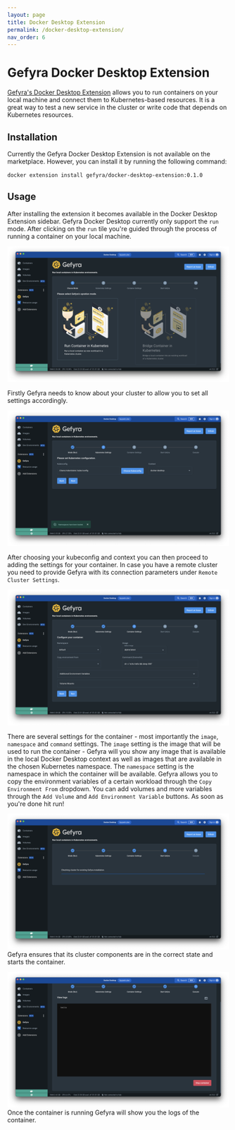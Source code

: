 ```yaml
---
layout: page
title: Docker Desktop Extension
permalink: /docker-desktop-extension/
nav_order: 6
---
```


# Gefyra Docker Desktop Extension

[Gefyra's Docker Desktop Extension](https://hub.docker.com/r/gefyra/docker-desktop-extension) allows you to run containers on your local machine and connect them to Kubernetes-based resources. It is a great way to test a new service in the cluster or write code that depends on Kubernetes resources.

## Installation
Currently the Gefyra Docker Desktop Extension is not available on the marketplace. 
However, you can install it by running the following command:
```shell
docker extension install gefyra/docker-desktop-extension:0.1.0
```

## Usage

After installing the extension it becomes available in the Docker Desktop Extension sidebar. Gefyra Docker Desktop currently only
support the `run` mode. After clicking on the `run` tile you're guided through the process of running a container on your local machine.

![Docker Desktop Extension Start](/assets/images/extension/mode.png)

Firstly Gefyra needs to know about your cluster to allow you to set all settings accordingly.

![Docker Desktop Extension Cluster Settings](/assets/images/extension/cluster.png)

After choosing your kubeconfig and context you can then proceed to adding the settings for your container. In case you have a remote cluster
you need to provide Gefyra with its connection parameters under `Remote Cluster Settings`.

![Docker Desktop Extension Container Settings](/assets/images/extension/container.png)

There are several settings for the container - most importantly the `image`, `namespace` and `command` settings.
The `image` setting is the image that will be used to run the container - Gefyra will you show any image that is available in the local Docker Desktop context as 
well as images that are available in the chosen Kubernetes namespace. The `namespace` setting is the namespace in which the container will be available.
Gefyra allows you to copy the environment variables of a certain workload through the `Copy Environment From` dropdown.
You can add volumes and more variables through the `Add Volume` and `Add Environment Variable` buttons.
As soon as you're done hit run!

![Docker Desktop Extension Load](/assets/images/extension/load.png)
Gefyra ensures that its cluster components are in the correct state and starts the container.

![Docker Desktop Extension Logs](/assets/images/extension/logs.png)
Once the container is running Gefyra will show you the logs of the container.
